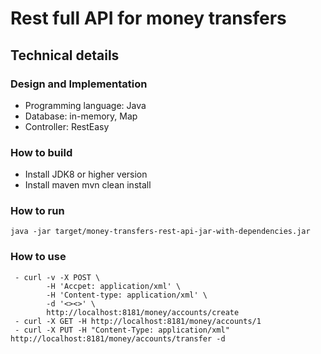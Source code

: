 # Rest full API for money transfers

## Technical details
### Design and Implementation
 - Programming language: Java
 - Database: in-memory, Map
 - Controller: RestEasy


### How to build
 - Install JDK8 or higher version
 - Install maven
  mvn clean install

### How to run
    java -jar target/money-transfers-rest-api-jar-with-dependencies.jar
    
 
### How to use
     - curl -v -X POST \
            -H 'Accpet: application/xml' \
            -H 'Content-type: application/xml' \
            -d '<><>' \
            http://localhost:8181/money/accounts/create 
     - curl -X GET -H http://localhost:8181/money/accounts/1
     - curl -X PUT -H "Content-Type: application/xml" http://localhost:8181/money/accounts/transfer -d 
